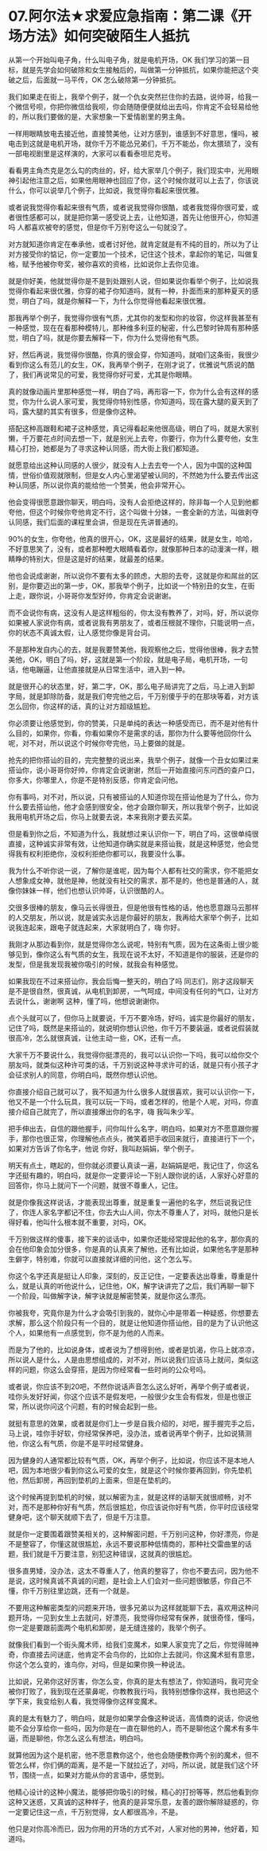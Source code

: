 # 07.阿尔法★求爱应急指南：第二课《开场方法》如何突破陌生人抵抗

从第一个开始叫电子角，什么叫电子角，就是电机开场，OK 我们学习的第一目标，就是先学会如何破除和女生接触后的，叫做第一分钟抵抗，如果你能把这个突破之后，后面就一马平传，OK 怎么破除第一分钟抵抗。

我们如果走在街上，我举个例子，就一个仇女突然拦住你的去路，说帅哥，给我一个微信号呗，你把你微信给我呗，你会随随便便就给出去吗，你肯定不会轻易给他的，所以我们要做的是，大家想象一下爱情剧里的男主角。

一样用眼睛放电去接近他，直接赞美他，让对方感到，谁感到不好意思，懂吗，被电击到这就是电机开场，就你千万不能怂兄弟们，千万不能怂，你太猥琐了，没有一部电视剧里是这样演的，大家可以看看泰坦尼克号。

看看男主角杰克是怎么勾的肉丝的，好，给大家举几个例子，我们现实中，光用眼神引起他注意之后，如果他用眼神也回应了你，这个时候你就可以上去了，你该说什么，你可以说举几个例子，比如说，我觉得你看起来很优雅。

或者说我觉得你看起来很有气质，或者说我觉得你很酷，或者我觉得你很可爱，或者很性感都可以，就是把你第一感受说上去，让他知道，首先让他很开心，你知道吗 人都喜欢被夸的感觉，但是你千万别夸这么一句就没了。

对方就知道你肯定在奉承他，或者讨好他，就肯定就是有不纯的目的，所以为了让对方接受你的惦记，你一定要加一个技术，记住这个技术，拿起你的笔记，叫做复格，赋予他被你夸奖，被你喜欢的资格，比如说你上去你见谁。

就是你好美，他就觉得你是不是到处跟别人说，但如果说你看举个例子，比如说我觉得你看起来很优雅，你穿的裙子你知道吗，就有一种，扑面而来的那种夏天的感觉，明白了吗，就是你解释一下，为什么你觉得他看起来很优雅。

那我再举个例子，我觉得你很有气质，尤其你的发型和你的妆容，你这样我甚至有一种感觉，现在在看那种模特儿，那种维多利亚的秘密，什么巴黎时钟周有那种感觉，明白了吗，就是你要去解释一下，你为什么觉得他有气质。

好，然后再说，我觉得你很酷，你真的很会穿，你知道吗，就咱们这条街，我很少看到你这么有范儿的女生，OK，我再举个例子，在刚才说了，优雅说气质说的酷了，我们再说常见的可爱，我觉得你好可爱，尤其是你眼睛。

真的就像动画片里那种感觉一样，明白了吗，再形容一下，你为什么会有这样的感觉，你为什么说人家可爱，我觉得你特别性感，你知道吗，现在露大腿的夏天到了吗，露大腿的其实有很多，但是像你这种。

搭配这种高跟鞋和裙子这种感觉，真记得看起来他很高级，明白了吗，就是大家别懒，千万要花点时间去想一下，就是别光上去夸，你要行，你为什么要夸他，女生精心打扮，她都是为了寻求这种认同感，而大街上我们都知道。

就愿意给出这种认同感的人很少，就没有人上去去夸一个人，因为中国的这种国情，世俗价值观就限制，但是女人内心里渴望被认同的，不然她为什么要去传出这种认同感，所以说你真的能给他一个赞美，他会非常开心。

他会变得很愿意跟你聊天，明白吗，没有人会拒绝这样的，除非每一个人见到他都夸他，但这个时候你夸他肯定不行，这个叫做十分妹，一套全新的方法，叫做剥夺认同感，我们后面的课程里会讲，但是现在先讲普通的。

90%的女生，你夸他，他真的很开心，OK，这是最好的结果，就是女生，哈哈，不好意思笑了，没有，或者那种瞪大眼睛看着你，就像那种日本的动漫演一样，眼睛睁的特别大，但是这是好的结果，就最差的结果。

他也会说成谢谢，所以说你不要有太多的顾虑，大胆的去夸，这就是你和屌丝的区别，是你要迈出的第一步，OK，那我举个例子，比如说一个特别丑的女生，在街上走，跟你说，小哥哥你发型好帅，你肯定会说谢谢。

而不会说你有病，这没有人是这样粗俗的，你太没有教养了，对吗，好，所以说你如果被人家说你有病，或者说我有男朋友了，或者压根就不理你，只能说明一点，你的状态不真诚太假，让人感觉你像是背台词。

不是那种发自内心的去，就是我要赞美他，我观察他之后，觉得他很棒，我才去赞美他，OK，明白了吗，好，这就是第一个阶段，就是电子局，电机开场，一句话，他电蹦逼，让他直接就是从日常生活中，进入到一种。

就是很开心的状态里，好，第二字，OK，那么电子局讲完了之后，马上进入到卸字局，就是卸除防备，就是我们夸完他之后，千万别傻乎乎的在那块等着，对方该怎么回你，你这样的话，真的让对方超级尴尬。

你必须要让他感觉到，你的赞美，只是单纯的表达一种感受而已，而不是对他有什么目的，如果你，你看，你看如果你不是需求的话，那你为什么要等他回你什么呢，对不对，所以说这个时候你夸完他，马上要做的就是。

抢先的把你搭讪的目的，完完整整的说出来，我举个例子，就像一个丑女如果过来搭讪你，说小哥哥你好帅，你肯定会说谢谢，然后一开始直接问东问西的查户口，你多大，你哪里人，你是不是特别反感，你肯定会问他。

你有事吗，对不对，所以说，只有被搭讪的人知道你现在搭讪他是为了什么，你为什么要去搭讪他，他才会感到很安全，他才会跟你聊天，所以我举个例子，比如说我用电机开场之后，你马上就要去说，本来我刚才要去买菜。

但是看到你之后，不知道为什么，我就想过来认识你一下，明白了吗，这很单纯很直接，这种诚实非常有效，让他知道你确实就是来搭讪我，就是这种感觉，他会觉得我有权利拒绝你，没权利拒绝你都可以，我要没什么事。

我为什么不听你说一说，了解你是谁呢，因为每个人都有社交的需求，你不能把女人想象成女神，就他是神，他就没有社交的需求，那不是的，他也是普通的人，就像你妹妹一样，他们也想认识帅哥，认识很酷的人。

交很多很棒的朋友，像马云长得很丑，但是他很有性格的话，他也愿意跟马云那样的人交朋友，所以说，就是诚实永远是你最好的朋友，我再给大家举个例子，比如说我连起来，跟电子就连起来，大家就明白了，嗨 你好。

我刚才从那边看到你，就是觉得你怎么说呢，特别有气质，因为在这条街上很少能够见到，像你这么有气质的女生，我现在说不太好，不知道是你的服装，还是你的发型，但是我发现我被你吸引的时候，就我会有种感觉。

如果我现在不过来搭讪你，我会后悔一整天的，明白了吗 同志们，刚才这段聊天是不是很自然，很真诚，从电机到卸房，一气呵成，中间没有任何的气口，让对方去说什么，谢谢啊 这种，懂了吗，他想说谢谢你。

点个头就可以了，但你马上就要说，千万不要冷场，好吗，诚实是你最好的朋友，记住了吗，既然是来搭讪的，就说明你想认识他，你千万不要装逼，或者说假装就很高冷，怎么就很真诚，让他主动一些，OK，还有一点。

大家千万不要说什么，我觉得你挺漂亮的，我可以认识你一下吗，我可以给你交个朋友吗，就类似这种许可类的话，千万别说这种寻求许可的话，就是只有小孩子才会征求别人的同意，你明白吗，既然你想认识他。

你直接介绍自己就可以了，我不知道为什么很多人就很喜欢，我可以认识你一下，他又不是一个什么玩具，我可以玩一下吗，或者怎样的，他是个人呢，对吗，你直接介绍自己就完了，所以直接爆出你的名字，嗨 我叫朱少军。

把手伸出去，自信的跟他握手，问你叫什么名字，明白吗，如果对方不愿意跟你握手，那你也很正常，你理解他点点头，微笑着把手收回来就行，直接进行下一个，如果对方告诉了你名字，他说 你好，我叫赵娟娟，举个例子。

明天有点土，瞎起的，但你就必须要认真读一遍，赵娟娟是吧，我记住了，你这名字还挺有趣的，明白吗，就是你一定要评论一下别人跟你说的话，人家好心好意的回答你，你马上就问下一个问题，就很不尊重人，记住。

就是你像我这样说话，才能表现出尊重，就是重复一遍他的名字，然后说我记住了，你连人家名字都记不住，你去大山人间，你太不尊重人了，对吗，就他只是长得好看，他叫什么根本就不重要，对吗，OK。

千万别做这样的傻事，接下来的谈话中，如果你还能经常提起他的名字，那你真的会在他印象会加分很多，你是真的认真来了解他，还有比如说，如果他名字是那种生僻字，特别难，你就可以直接就详细的问他，这个怎么写。

你这个名字还真是挺让人印象，深刻的，反正记住，一定要表达出尊重，尊重是什么，就是认真的听他说什么，记住他，OK，解字诀讲完了之后，我们再聊一聊下一个阶段，叫做解字诀，解字诀就是解密赞美，就是你这么漂亮。

你被我夸，究竟你是为什么才会吸引到我的，就你心中是带着一种疑惑，你想要去求解，那么这个阶段只有一个目的，就是让他知道你搭讪他，目的是为了认识他这个人，如果他有一点感觉到，你不是为他的人而来。

而是为了他的，比如说身体，或者说为了想得到他，或者是饥渴，你马上就凉凉，所以说人是什么，人是由思想组成的，对不对，所以说我们应该马上就问，类似这样的问题，你这么会穿搭，是因为你经常看一些时尚的公众号吗。

或者说，你应该不到20吧，不然你说话声音怎么这么好听，再举个例子或者说，哇你头发好好闻，你这个应该不是假发吧，一般很少女生会有假发，但是也很正常，所以说你问这个问题，有的时候会起到一些。

就挺有意思的效果，或者就是你们上一步是自我介绍的，对吧，握手握完手之后，马上说，哇你手好软，你经常保养吧，没办法，或者说再举个例子，比如说猜测他，你这么有气质，你是不是平时经常健身。

因为健身的人通常都比较有气质，OK，再举个例子，比如说，你应该不是本地人吧，因为本地很少看到你这么可爱的女生，就是这个时候你要再回到，你先垫机他，然后卸房，再回到垫机的上面来，但是在垫机的。

这个时候再提到垫机的时候，就以解密为主，就是这样的话聊天就很顺畅，对不对，而不是那种你好有气质，然后很尴尬，你应该说你好有气质，你平时应该经常健身吧，这个聊天就顺下去了，但是千万注意。

就是你一定要围着跟赞美相关的，这种解密问题，千万别问这种，你好漂亮，你是不是整容了，你懂这就很尴尬，永远不要说那种低情商的，那种社交雷曲里的话题，我们就是千万要注意，别犯这种错误，这就真的很尴尬。

很多直男矮，没办法，这太不尊重人了，他真的整容了，你也不要去问，因为他不是说，这时候真诚不真诚的问题，是社会上人们会对一些问题很敏感，你自己不懂，你千万别往里边跳，还有一个就是。

不要用这种解密类型的问题来开场，很多兄弟以为这样就能聊下去，喜欢用这种问题开场，一见到女生上去就问，好漂亮，我觉得你经常有保养，就很奇怪，懂吗，你一定是要跟前面两个电机和卸房，是无缝连接的，我举个例子。

就像我们看到一个街头魔术师，给我们变魔术，如果人家变完了之后，你觉得贼神奇，你直接去问谜底，他肯定不会鸟你的，比如你上去就问，你这魔术挺有意思，你这个怎么变的，谁鸟你，对吗，但是如果你换一种说法。

比如说，兄弟你这好厉害，你怎么变，你真的是太有想法了，你知道吗，我可完全被你打败了，我到现在还蒙鼻呢，你教教我行吗，我特别想像你这样，我也把这个学下来，我变给别人看，我觉得像你这样变魔术。

真的是太有魅力了，明白吗，就是你如果学会像这种说话，高情商的说话，你说他能不会分享给你一些吗，因为你是在一直在聊他的人，而不是聊他这个魔术有多牛逼，而是聊他，你怎么这么有想法，明白吗。

就算他因为这个是机密，他不愿意教你这个，他也会随便教你两个别的魔术，但不管怎么样，你们俩的距离，是不是一下就拉近了，对吗，所以说，就是我们这个环节，围绕一点，如果对方能从你的言语中，感觉到。

他精心设计的这种小魔法，能够把你吸引的时候，精心的打扮等等，然后他看到你这种又迷惑，又真诚的这种样子，他真的是非常乐意，友善的跟你解除疑惑的，你一定要记住这一点，千万别觉得，女人都很高冷，不是。

他只是对你高冷而已，因为你用的开场的方式不对，人家对他的男神，他好着，知道吗。